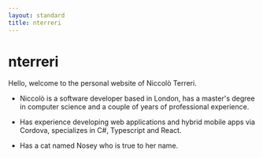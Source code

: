 ```yaml
---
layout: standard
title: nterreri
---
```


# nterreri

Hello, welcome to the personal website of Niccolò Terreri.

- Niccolò is a software developer based in London, has a master's degree in computer science and a 
couple of years of professional experience.

- Has experience developing web applications and hybrid mobile apps via Cordova, specializes in C#,
Typescript and React.

- Has a cat named Nosey who is true to her name.
